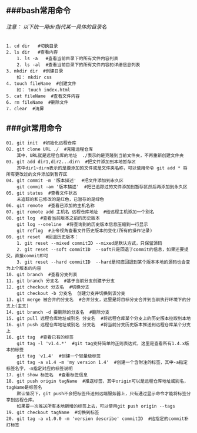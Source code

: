 ###bash常用命令
-----
###### 注意： 以下统一用dir指代某一具体的目录名
	1. cd dir   #切换目录 
	2. ls dir   #查看内容
		1. ls -a   #查看当前目录下的所有文件内容列表
		2. ls -al  #查看当前目录下的所有文件内容的详细信息列表
	3. mkdir dir  #创建目录
		如： mkdir css
	4. touch fileName  #创建文件
		如： touch index.html
	5. cat fileName  #查看文件内容
	6. rm fileName  #删除文件
	7. clear  #清屏
###git常用命令  
-----
	01. git init  #初始化远程仓库
	02. git clone URL ./  #克隆远程仓库 
		其中，URL就是远程仓库的地址  ./表示的是克隆到当前文件夹，不再重新创建文件夹
	03. git add dir1,dir2...dirn  #把文件添加到本地暂存区
		其中dir1~dirn表示的是要添加的文件或是文件夹名称，可以使用命令 git add * 将所有更改过的文件添加到暂存区
	04. git commit -m '版本描述'  #把文件添加到永久区
	    git commit -am '版本描述'  #把已追踪过的文件添加到暂存区然后再添加到永久区
	05. git status  #查看文件状态
		未追踪的和已修改的是红色，已暂存的是绿色
	06. git remote  #查看已添加的主机名称
	07. git remote add 主机名 远程仓库地址  #给远程主机添加一个别名
	08. git log  #查看当前版本之前的历史版本
	    git log --oneline  #将查询到的历史版本信息压缩到一行显示
	    git reflog  #上帝视角查看文件历史版本的变化(所有的操作记录)
	09. git reset  #回退历史版本：
	    1. git reset --mixed commitID --mixed是默认方式，只保留源码 
	    2. git reset --soft commitID  --soft只是回退了commit的信息，如果还要提交，直接commit即可
	    3. git reset --hard commitID  --hard是彻底回退到某个版本本地的源码也会变为上个版本的内容
	10. git branch  #查看分支列表
	11. git branch 分支名  #基于当前分支创建子分支
	12. git checkout 分支名  #切换分支  
		git checkout -b 分支名  创建分支并切换到该分支
	13. git merge 被合并的分支名  #合并分支，这里是将目标分支合并到当前执行环境下的分支上(主支)
	14. git branch -d 要删除的分支名  #删除分支
	15. git pull 远程仓库地址或别名 分支名  #将远程仓库某个分支上的历史版本拉取到本地
	16. git push 远程仓库地址或别名 分支名  #将当前分支历史版本推送到远程仓库某个分支上
	16. git tag  #查看已有的标签
		git tag -l 'v1.4.*'  #git tag支持简单的正则表达式，这里是查看所有1.4.x版本的标签
		git tag 'v1.4'  #创建一个轻量级标签
		git tag -a v1.4 -m 'my version 1.4'  #创建一个含附注的标签，其中-a指定标签名字，-m指定对应的标签说明
	17. git show 标签名  #查看标签信息
	18. git push origin tagName  #推送标签，其中origin可以是远程仓库地址或别名，tagName是标签名
		默认情况下，git push不会把标签传送到远端服务器上，只有通过显示命令才能将标签分享到远程仓库。
		如果要一次推送所有本地新增的标签上去，可以使用git push origin --tags
	19. git checkout tagName  #切换到标签
	20. git tag -a v1.0.0 -m 'version describe' commitID  #给指定的commit补打标签